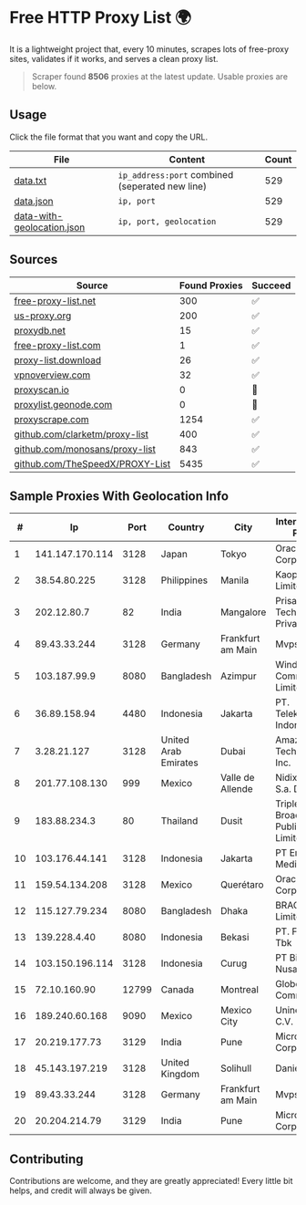 
# Free HTTP Proxy List 🌍

It is a lightweight project that, every 10 minutes, scrapes lots of free-proxy sites, validates if it works, and serves a clean proxy list.


> Scraper found **8506** proxies at the latest update. Usable proxies are below.

## Usage

Click the file format that you want and copy the URL.


|File|Content|Count|
|----|-------|-----|
|[data.txt](https://raw.githubusercontent.com/themiralay/Proxy-List-World/master/data.txt)|`ip_address:port` combined (seperated new line)|529|
|[data.json](https://raw.githubusercontent.com/themiralay/Proxy-List-World/master/data.json)|`ip, port`|529|
|[data-with-geolocation.json](https://raw.githubusercontent.com/themiralay/Proxy-List-World/master/data-with-geolocation.json)|`ip, port, geolocation`|529|

## Sources

|Source|Found Proxies|Succeed|
|------|-------------|-------|
|[free-proxy-list.net](https://free-proxy-list.net)|300|✅|
|[us-proxy.org](https://www.us-proxy.org)|200|✅|
|[proxydb.net](http://proxydb.net)|15|✅|
|[free-proxy-list.com](https://free-proxy-list.com/?page=&port=&type%5B%5D=http&type%5B%5D=https&up_time=0&search=Search)|1|✅|
|[proxy-list.download](https://www.proxy-list.download/HTTP)|26|✅|
|[vpnoverview.com](https://vpnoverview.com/privacy/anonymous-browsing/free-proxy-servers)|32|✅|
|[proxyscan.io](https://www.proxyscan.io)|0|🚫|
|[proxylist.geonode.com](https://proxylist.geonode.com/api/proxy-list?limit=300&page=1&sort_by=lastChecked&sort_type=desc&protocols=http,https)|0|🚫|
|[proxyscrape.com](https://api.proxyscrape.com/v2/?request=displayproxies&protocol=http&timeout=10000&country=all&ssl=all&anonymity=all)|1254|✅|
|[github.com/clarketm/proxy-list](https://raw.githubusercontent.com/clarketm/proxy-list/master/proxy-list-raw.txt)|400|✅|
|[github.com/monosans/proxy-list](https://raw.githubusercontent.com/monosans/proxy-list/main/proxies/http.txt)|843|✅|
|[github.com/TheSpeedX/PROXY-List](https://raw.githubusercontent.com/TheSpeedX/PROXY-List/master/http.txt)|5435|✅|


## Sample Proxies With Geolocation Info

|#|Ip|Port|Country|City|Internet Service Provider|
|-|--|----|-------|----|-------------------------|
|1|141.147.170.114|3128|Japan|Tokyo|Oracle Corporation|
|2|38.54.80.225|3128|Philippines|Manila|Kaopu Cloud HK Limited|
|3|202.12.80.7|82|India|Mangalore|Prisac Aviation Technologies Private Limited|
|4|89.43.33.244|3128|Germany|Frankfurt am Main|Mvps LTD|
|5|103.187.99.9|8080|Bangladesh|Azimpur|Windstream Communication Limited|
|6|36.89.158.94|4480|Indonesia|Jakarta|PT. Telekomunikasi Indonesia|
|7|3.28.21.127|3128|United Arab Emirates|Dubai|Amazon Technologies Inc.|
|8|201.77.108.130|999|Mexico|Valle de Allende|Nidix Networks S.a. De C.V.|
|9|183.88.234.3|80|Thailand|Dusit|Triple T Broadband Public Company Limited|
|10|103.176.44.141|3128|Indonesia|Jakarta|PT Era Digital Media|
|11|159.54.134.208|3128|Mexico|Querétaro|Oracle Corporation|
|12|115.127.79.234|8080|Bangladesh|Dhaka|BRACNet Limited|
|13|139.228.4.40|8080|Indonesia|Bekasi|PT. First Media, Tbk|
|14|103.150.196.114|3128|Indonesia|Curug|PT Biznet Gio Nusantara|
|15|72.10.160.90|12799|Canada|Montreal|GloboTech Communications|
|16|189.240.60.168|9090|Mexico|Mexico City|Uninet S.A. de C.V.|
|17|20.219.177.73|3129|India|Pune|Microsoft Corporation|
|18|45.143.197.219|3128|United Kingdom|Solihull|Daniel Jackson|
|19|89.43.33.244|3128|Germany|Frankfurt am Main|Mvps LTD|
|20|20.204.214.79|3129|India|Pune|Microsoft Corporation|



## Contributing

Contributions are welcome, and they are greatly appreciated! Every
little bit helps, and credit will always be given.

